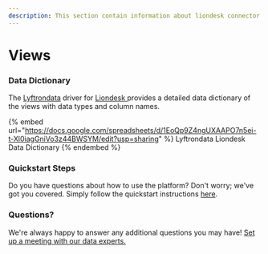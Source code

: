 ```yaml
---
description: This section contain information about liondesk connector views information
---
```


# Views

### Data Dictionary

The [Lyftrondata](https://www.lyftrondata.com/) driver for [Liondesk](https://www.lyftrondata.com/integration/Liondesk/)[ ](https://www.lyftrondata.com/integration/liondesk/)provides a detailed data dictionary of the views with data types and column names.

{% embed url="https://docs.google.com/spreadsheets/d/1EoQp9Z4ngUXAAPO7n5ei-t-Xl0iagGniVo3z44BWSYM/edit?usp=sharing" %}
Lyftrondata Liondesk Data Dictionary
{% endembed %}

### Quickstart Steps

Do you have questions about how to use the platform? Don't worry; we've got you covered. Simply follow the quickstart instructions [here](../../../../quickstart-steps.md).

### Questions? <a href="#questions" id="questions"></a>

We're always happy to answer any additional questions you may have! [Set up a meeting with our data experts.](https://www.lyftrondata.com/book-a-meeting/)


